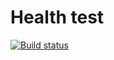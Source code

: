 # Health test

[![Build status](https://ci.appveyor.com/api/projects/status/1xh7k4g7elhe2cgo?svg=true)](https://ci.appveyor.com/project/IPL1987/ajs-unit-tests)